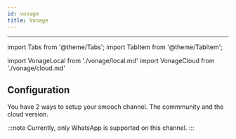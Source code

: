 ```yaml
---
id: vonage
title: Vonage
---
```


---

import Tabs from '@theme/Tabs';
import TabItem from '@theme/TabItem';

import VonageLocal from './vonage/local.md'
import VonageCloud from './vonage/cloud.md'

## Configuration

You have 2 ways to setup your smooch channel. The commmunity and the cloud version.

:::note
Currently, only WhatsApp is supported on this channel.
:::

  <Tabs>
  <TabItem value="community" label="Local deployment" default>
  <VonageLocal/>
  </TabItem>
  <TabItem value="cloud" label="Botpress Cloud (beta)">
  <VonageCloud/>
  </TabItem>
  </Tabs>
